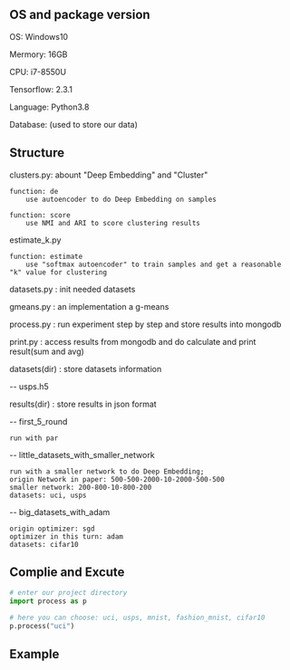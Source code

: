 ## OS and package version

OS: Windows10

Mermory: 16GB

CPU: i7-8550U

Tensorflow: 2.3.1

Language: Python3.8

Database: (used to store our data)

## Structure

clusters.py: abount "Deep Embedding" and "Cluster"

    function: de
        use autoencoder to do Deep Embedding on samples 

    function: score
        use NMI and ARI to score clustering results

estimate_k.py

    function: estimate
        use "softmax autoencoder" to train samples and get a reasonable "k" value for clustering
    

datasets.py : init needed datasets

gmeans.py : an implementation a g-means

process.py : run experiment step by step and store results into mongodb

print.py : access results from mongodb and do calculate and print result(sum and avg)

datasets(dir) : store datasets information

-- usps.h5

results(dir) : store results in json format

-- first_5_round

    run with par

-- little_datasets_with_smaller_network

    run with a smaller network to do Deep Embedding;
    origin Network in paper: 500-500-2000-10-2000-500-500
    smaller network: 200-800-10-800-200
    datasets: uci, usps

-- big_datasets_with_adam

    origin optimizer: sgd
    optimizer in this turn: adam
    datasets: cifar10



## Complie and Excute

``` python
# enter our project directory
import process as p

# here you can choose: uci, usps, mnist, fashion_mnist, cifar10
p.process("uci") 
``` 


## Example

